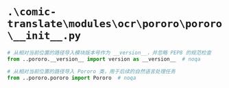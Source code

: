 # `.\comic-translate\modules\ocr\pororo\pororo\__init__.py`

```py
# 从相对当前位置的路径导入模块版本号作为 __version__，并忽略 PEP8 的规范检查
from ..pororo.__version__ import version as __version__  # noqa

# 从相对当前位置的路径导入 Pororo 类，用于后续的自然语言处理任务
from ..pororo.pororo import Pororo  # noqa
```